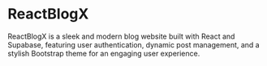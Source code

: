 # ReactBlogX

ReactBlogX is a sleek and modern blog website built with React and Supabase, featuring user authentication, dynamic post management, and a stylish Bootstrap theme for an engaging user experience.